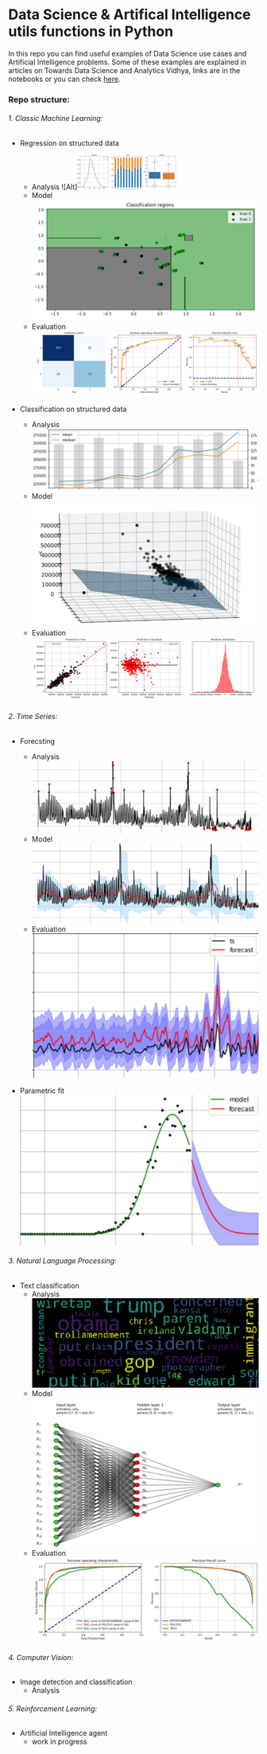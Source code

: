 # Data Science & Artifical Intelligence utils functions in Python

In this repo you can find useful examples of Data Science use cases and Artificial Intelligence problems.
Some of these examples are explained in articles on Towards Data Science and Analytics Vidhya, links are in the notebooks or you can check [here](https://medium.com/@m.dipietro09).



### Repo structure:

###### 1. Classic Machine Learning:
- Regression on structured data
	* Analysis
		![Alt]<img src="_docs/classif_analysis.PNG" width="200">
	* Model
		![Alt](_docs/classif_model.PNG)
	* Evaluation
		![Alt](_docs/classif_metrics.PNG)

- Classification on structured data
	* Analysis
		![Alt](_docs/regr_analysis.PNG)
	* Model
		![Alt](_docs/regr_model.PNG)
	* Evaluation
		![Alt](_docs/regr_metrics.PNG)


###### 2. Time Series:
- Forecsting
	* Analysis
		![Alt](_docs/ts_analysis.PNG)
	* Model
		![Alt](_docs/ts_model.PNG)
	* Evaluation
		![Alt](_docs/ts_metrics.PNG)

- Parametric fit
		![Alt](_docs/ts_param.PNG)


###### 3. Natural Language Processing:
- Text classification
	* Analysis
		![Alt](_docs/nlp_analysis.PNG)
	* Model
		![Alt](_docs/ann_vis.PNG)
	* Evaluation
		![Alt](_docs/nlp_metrics.PNG)


###### 4. Computer Vision:
- Image detection and classification
	* Analysis


###### 5. Reinforcement Learning:
- Artificial Intelligence agent
	* work in progress
